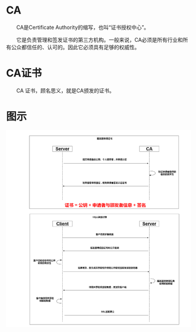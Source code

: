 # CA

　　CA是Certificate Authority的缩写，也叫“证书授权中心”。

　　它是负责管理和签发证书的第三方机构。一般来说，CA必须是所有行业和所有公众都信任的、认可的。因此它必须具有足够的权威性。

# CA证书

　　CA 证书，顾名思义，就是CA颁发的证书。

# 图示
![](./images/CA.png)